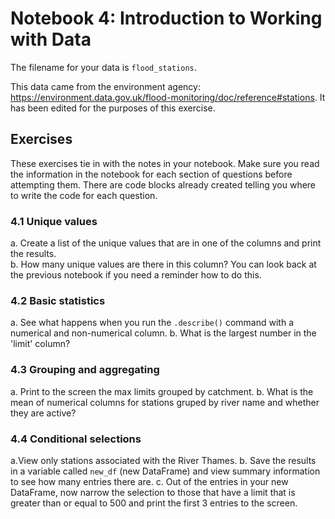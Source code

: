 # Notebook 4: Introduction to Working with Data

The filename for your data is ```flood_stations```.

This data came from the environment agency: https://environment.data.gov.uk/flood-monitoring/doc/reference#stations. It has been edited for the purposes of this exercise. 

## Exercises
These exercises tie in with the notes in your notebook. Make sure you read the information in the notebook for each section of questions before attempting them. There are code blocks already created telling you where to write the code for each question.

### 4.1 Unique values
a. Create a list of the unique values that are in one of the columns and print the results.  
b. How many unique values are there in this column? You can look back at the previous notebook if you need a reminder how to do this.  

### 4.2 Basic statistics
a. See what happens when you run the ```.describe()``` command with a numerical and non-numerical column.
b. What is the largest number in the 'limit' column?

### 4.3 Grouping and aggregating
a. Print to the screen the max limits grouped by catchment. 
b. What is the mean of numerical columns for stations gruped by river name and whether they are active?

### 4.4 Conditional selections
a.View only stations associated with the River Thames.
b. Save the results in a variable called `new_df` (new DataFrame) and view summary information to see how many entries there are.
c. Out of the entries in your new DataFrame, now narrow the selection to those that have a limit that is greater than or equal to 500 and print the first 3 entries to the screen. 
